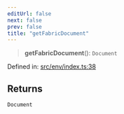 ```yaml
---
editUrl: false
next: false
prev: false
title: "getFabricDocument"
---
```


> **getFabricDocument**(): `Document`

Defined in: [src/env/index.ts:38](https://github.com/fabricjs/fabric.js/blob/fea1b29b7495d9634e300bd4bfa43de097745805/src/env/index.ts#L38)

## Returns

`Document`
